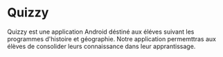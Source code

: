 # Quizzy

Quizzy est une application Android déstiné aux éléves suivant les programmes d'histoire et géographie.
Notre application permemttras aux élèves de consolider leurs connaissance dans leur apprantissage.
